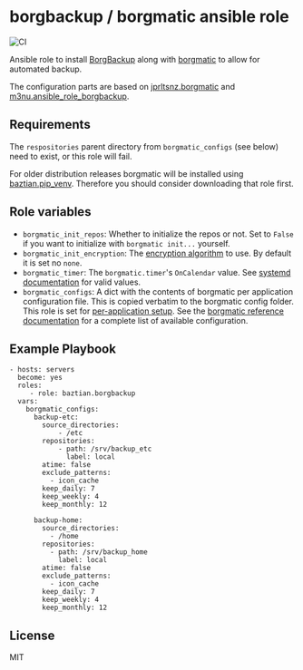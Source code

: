 # borgbackup / borgmatic ansible role

![CI](https://github.com/baztian/ansible-borgbackup/workflows/CI/badge.svg)

Ansible role to install [BorgBackup](https://www.borgbackup.org/) along with
[borgmatic](https://torsion.org/borgmatic/) to allow for automated backup.

The configuration parts are based on
[jprltsnz.borgmatic](https://galaxy.ansible.com/jprltsnz/borgmatic) and
[m3nu.ansible_role_borgbackup](https://galaxy.ansible.com/m3nu/ansible_role_borgbackup).

## Requirements

The `respositories` parent directory from `borgmatic_configs` (see below) need to exist, or this role
will fail.

For older distribution releases borgmatic will be installed using
[baztian.pip_venv](https://galaxy.ansible.com/baztian/pip_venv). Therefore you should consider downloading
that role first.

## Role variables

* `borgmatic_init_repos`: Whether to initialize the repos or not. Set to `False` if
  you want to initialize with `borgmatic init...` yourself.
* `borgmatic_init_encryption`: The
  [encryption algorithm](https://torsion.org/borgmatic/docs/how-to/set-up-backups/#initialization) to use.
  By default it is set no `none`.
* `borgmatic_timer`: The `borgmatic.timer`'s `OnCalendar` value. See
  [systemd documentation](https://www.freedesktop.org/software/systemd/man/systemd.time.html#Calendar%20Events)
  for valid values.
* `borgmatic_configs`: A dict with the contents of borgmatic per application configuration file. This is copied
  verbatim to the borgmatic config folder. This role is set for
  [per-application setup](https://torsion.org/borgmatic/docs/how-to/make-per-application-backups/). See the
  [borgmatic reference documentation](https://torsion.org/borgmatic/docs/reference/configuration/) for a
  complete list of available configuration.

## Example Playbook

    - hosts: servers
      become: yes
      roles:
         - role: baztian.borgbackup
      vars:
        borgmatic_configs:
          backup-etc:
            source_directories:
                - /etc
            repositories:
                - path: /srv/backup_etc
                  label: local
            atime: false
            exclude_patterns:
              - icon_cache
            keep_daily: 7
            keep_weekly: 4
            keep_monthly: 12

          backup-home:
            source_directories:
              - /home
            repositories:
              - path: /srv/backup_home
                label: local
            atime: false
            exclude_patterns:
              - icon_cache
            keep_daily: 7
            keep_weekly: 4
            keep_monthly: 12

## License

MIT
